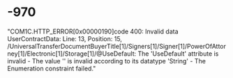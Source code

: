 # -970
"COM1C.HTTP_ERROR[0x00000190]code 400:  Invalid data UserContractData: Line: 13, Position: 15, /UniversalTransferDocumentBuyerTitle[1]/Signers[1]/Signer[1]/PowerOfAttorney[1]/Electronic[1]/Storage[1]/@UseDefault: The 'UseDefault' attribute is invalid - The value '' is invalid according to its datatype 'String' - The Enumeration constraint failed."
